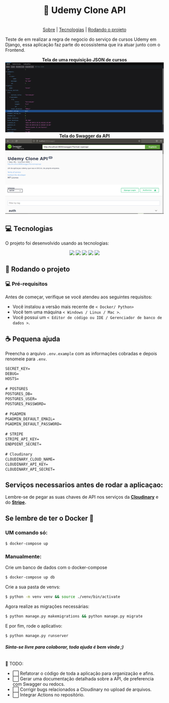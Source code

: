 
  
<div align="center">    
 <h1>🎯 Udemy Clone API</h1> </div>    
 <br>    
 <div align="center">    
 <a href="#sobre">Sobre</a> | <a href="#tecnologias">Tecnologias</a> | <a href="#run">Rodando o projeto</a> </div>    
 <a id="sobre"></a>    
    
Teste de em realizar a regra de negocio do serviço de cursos Udemy em Django, essa aplicação faz parte do ecossistema que ira atuar junto com o Frontend.    
    
<div align="center">    
 <strong>Tela de uma requisição JSON de cursos</strong>    
 <img src="./.github/media/app-api.png" /> </div>    
 <div align="center">    
 <strong>Tela do Swagger da API</strong>    
 <img src="./.github/media/swagger-screen.png" /> </div>    
 <a id="tecnologias"></a>    
    
## :computer: Tecnologias    
 O projeto foi desenvolvido usando as tecnologias:    
    
<div align="center">    
 <img src="https://img.shields.io/badge/python-3670A0?style=for-the-badge&logo=python&logoColor=ffdd54" />    
 <img src="https://img.shields.io/badge/django-%23092E20.svg?style=for-the-badge&logo=django&logoColor=white" />    
 <img src="https://img.shields.io/badge/docker-%230db7ed.svg?style=for-the-badge&logo=docker&logoColor=white" />    
 <img src="https://img.shields.io/badge/postgres-%23316192.svg?style=for-the-badge&logo=postgresql&logoColor=white" />    
 <img src="https://img.shields.io/badge/-Swagger-%23Clojure?style=for-the-badge&logo=swagger&logoColor=white"/> </div>    
 <a id="run"></a>    
    
## :running: Rodando o projeto    
 ### 💻 Pré-requisitos    
 Antes de começar, verifique se você atendeu aos seguintes requisitos:    
    
- Você instalou a versão mais recente de `< Docker/ Python>` 
- Você tem uma máquina `< Windows / Linux / Mac >`.    
- Você possui um `< Editor de código ou IDE / Gerenciador de banco de dados >`.    
    
## ☕ Pequena ajuda    
 Preencha o arquivo `.env.example` com as informações cobradas e depois renomeie para `.env`.    
    
```env
SECRET_KEY=
DEBUG=
HOSTS=

# POSTGRES
POSTGRES_DB=
POSTGRES_USER=
POSTGRES_PASSWORD=

# PGADMIN
PGADMIN_DEFAULT_EMAIL=
PGADMIN_DEFAULT_PASSWORD=

# STRIPE
STRIPE_API_KEY=
ENDPOINT_SECRET=

# Cloudinary
CLOUDINARY_CLOUD_NAME=
CLOUDINARY_API_KEY=
CLOUDINARY_API_SECRET=

```    
 ## Serviços necessarios antes de rodar a aplicaçao:    
 Lembre-se de pegar as suas chaves de API nos serviços da **[Cloudinary](https://www.googleadservices.com/pagead/aclk?sa=L&ai=DChcSEwjl49bn4oX3AhXPQUgAHdW8AFAYABAAGgJjZQ&ohost=www.google.com&cid=CAASJeRoZficLapyBYRC5pWQ6cgFAKUh-DeA2yIPtwULbUZEPsb5Evg&sig=AOD64_3SQrHCVZaf9Ts2mVKRuoGkzAm4Dw&q&adurl&ved=2ahUKEwid3c7n4oX3AhWArJUCHbZRAH4Q0Qx6BAgDEAE)** e do **[Stripe](https://www.googleadservices.com/pagead/aclk?sa=L&ai=DChcSEwijlrD54oX3AhUvQUgAHQb7CAsYABAAGgJjZQ&ohost=www.google.com&cid=CAASJeRopwqWu91WWsvPhM4UKeVdBrRdLP22hWD2ajMnUqih0kZrdnc&sig=AOD64_0Ww0E5pwd2EtlWshd1Y1RIipL_mg&q&adurl&ved=2ahUKEwiutan54oX3AhUNjZUCHaMFAqsQ0Qx6BAgDEAE).**    
 ## Se lembre de ter o Docker :dolphin:    
 ### UM comando só:    
 ```bash 
$ docker-compose up  
```    
 ### Manualmente:    
 Crie um banco de dados com o docker-compose    
    
```bash 
$ docker-compose up db  
```    
 Crie a sua pasta de venvs:    
    
```bash 
$ python -m venv venv && source ./venv/bin/activate  
```   
Agora realize as migrações necessárias:    
    
```bash 
$ python manage.py makemigrations && python manage.py migrate  
```    
 E por fim, rode o aplicativo:    
    
```bash 
$ python manage.py runserver  
```    
 #### _Sinta-se livre para colaborar, toda ajuda é bem vinda ;)_    
 <br/>    
 📝 TODO:    
 
 - :white_large_square: Refatorar o código de toda a aplicação para organização e afins.    
 - :white_large_square: Gerar uma documentação detalhada sobre a API, de preferencia com Swagger ou redocs.    
 - :white_large_square: Corrigir bugs relacionados a Cloudinary no upload de arquivos.    
 - :white_large_square: Integrar Actions no repositório.
